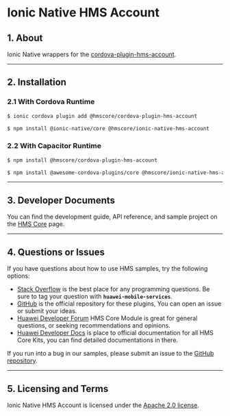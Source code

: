 # Ionic Native HMS Account

## 1. About

Ionic Native wrappers for the [cordova-plugin-hms-account](https://www.npmjs.com/package/@hmscore/cordova-plugin-hms-account).

---

## 2. Installation

### 2.1 With Cordova Runtime

```bash
$ ionic cordova plugin add @hmscore/cordova-plugin-hms-account
```

```bash
$ npm install @ionic-native/core @hmscore/ionic-native-hms-account
```

### 2.2 With Capacitor Runtime

```bash
$ npm install @hmscore/cordova-plugin-hms-account
```

```bash
$ npm install @awesome-cordova-plugins/core @hmscore/ionic-native-hms-account
```

---

## 3. Developer Documents

You can find the development guide, API reference, and sample project on the [HMS Core](https://developer.huawei.com/consumer/en/doc/overview/HMS-Core-Plugin?ha_source=hms1) page.

---

## 4. Questions or Issues

If you have questions about how to use HMS samples, try the following options:

- [Stack Overflow](https://stackoverflow.com/questions/tagged/huawei-mobile-services) is the best place for any programming questions. Be sure to tag your question with **`huawei-mobile-services`**.
- [GitHub](https://github.com/HMS-Core/hms-cordova-plugin) is the official repository for these plugins, You can open an issue or submit your ideas.
- [Huawei Developer Forum](https://forums.developer.huawei.com/forumPortal/en/home?fid=0101187876626530001&ha_source=hms1) HMS Core Module is great for general questions, or seeking recommendations and opinions.
- [Huawei Developer Docs](https://developer.huawei.com/consumer/en/doc/overview/HMS-Core-Plugin?ha_source=hms1) is place to official documentation for all HMS Core Kits, you can find detailed documentations in there.

If you run into a bug in our samples, please submit an issue to the [GitHub repository](https://github.com/HMS-Core/hms-cordova-plugin).

---

## 5. Licensing and Terms

Ionic Native HMS Account is licensed under the [Apache 2.0 license](LICENSE).
